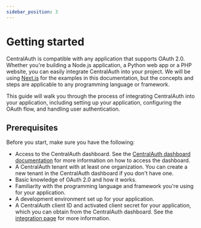 ```yaml
---
sidebar_position: 3
---
```


# Getting started

CentralAuth is compatible with any application that supports OAuth 2.0. Whether you're building a Node.js application, a Python web app or a PHP website, you can easily integrate CentralAuth into your project. We will be using [Next.js](https://nextjs.org) for the examples in this documentation, but the concepts and steps are applicable to any programming language or framework.

This guide will walk you through the process of integrating CentralAuth into your application, including setting up your application, configuring the OAuth flow, and handling user authentication.

## Prerequisites

Before you start, make sure you have the following:
- Access to the CentralAuth dashboard. See the [CentralAuth dashboard documentation](/admin/dashboard/intro) for more information on how to access the dashboard.
- A CentralAuth tenant with at least one organization. You can create a new tenant in the CentralAuth dashboard if you don't have one.
- Basic knowledge of OAuth 2.0 and how it works.
- Familiarity with the programming language and framework you're using for your application.
- A development environment set up for your application.
- A CentralAuth client ID and activated client secret for your application, which you can obtain from the CentralAuth dashboard. See the [integration page](/admin/dashboard/organization/integration) for more information.